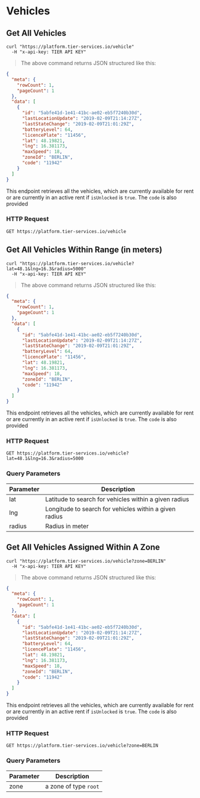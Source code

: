 
# Vehicles

## Get All Vehicles

```shell
curl "https://platform.tier-services.io/vehicle"
  -H "x-api-key: TIER API KEY"
```

> The above command returns JSON structured like this:

```json
{
  "meta": {
    "rowCount": 1,
    "pageCount": 1
  },
  "data": [
    {
      "id": "5abfe41d-1e41-41bc-ae02-eb5f7240b30d",
      "lastLocationUpdate": "2019-02-09T21:14:27Z",
      "lastStateChange": "2019-02-09T21:01:29Z",
      "batteryLevel": 64,
      "licencePlate": "11456",
      "lat": 48.19821,
      "lng": 16.381173,
      "maxSpeed": 18,
      "zoneId": "BERLIN",
      "code": "11942"
    }
  ]
}
```


This endpoint retrieves all the vehicles, which are currently available for rent or are 
currently in an active rent if `isUnlocked` is `true`. The `code` is also provided 

### HTTP Request

`GET https://platform.tier-services.io/vehicle`

## Get All Vehicles Within Range (in meters)

```shell
curl "https://platform.tier-services.io/vehicle?lat=48.1&lng=16.3&radius=5000"
  -H "x-api-key: TIER API KEY"
```

> The above command returns JSON structured like this:

```json
{
  "meta": {
    "rowCount": 1,
    "pageCount": 1
  },
  "data": [
    {
      "id": "5abfe41d-1e41-41bc-ae02-eb5f7240b30d",
      "lastLocationUpdate": "2019-02-09T21:14:27Z",
      "lastStateChange": "2019-02-09T21:01:29Z",
      "batteryLevel": 64,
      "licencePlate": "11456",
      "lat": 48.19821,
      "lng": 16.381173,
      "maxSpeed": 18,
      "zoneId": "BERLIN",
      "code": "11942"
    }
  ]
}
```

This endpoint retrieves all the vehicles, which are currently available for rent or are 
currently in an active rent if `isUnlocked` is `true`. The `code` is also provided 

### HTTP Request

`GET https://platform.tier-services.io/vehicle?lat=48.1&lng=16.3&radius=5000`

### Query Parameters

Parameter  | Description
--------- | -----------
lat | Latitude to search for vehicles within a given radius
lng | Longitude to search for vehicles within a given radius
radius | Radius in meter

## Get All Vehicles Assigned Within A Zone

```shell
curl "https://platform.tier-services.io/vehicle?zone=BERLIN"
  -H "x-api-key: TIER API KEY"
```

> The above command returns JSON structured like this:

```json
{
  "meta": {
    "rowCount": 1,
    "pageCount": 1
  },
  "data": [
    {
      "id": "5abfe41d-1e41-41bc-ae02-eb5f7240b30d",
      "lastLocationUpdate": "2019-02-09T21:14:27Z",
      "lastStateChange": "2019-02-09T21:01:29Z",
      "batteryLevel": 64,
      "licencePlate": "11456",
      "lat": 48.19821,
      "lng": 16.381173,
      "maxSpeed": 18,
      "zoneId": "BERLIN",
      "code": "11942"
    }
  ]
}
```

This endpoint retrieves all the vehicles, which are currently available for rent or are 
currently in an active rent if `isUnlocked` is `true`. The `code` is also provided 

### HTTP Request

`GET https://platform.tier-services.io/vehicle?zone=BERLIN`

### Query Parameters

Parameter  | Description
--------- | -----------
zone | a zone of type `root`
